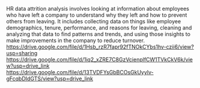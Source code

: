HR data attrition analysis involves looking at information about employees who have left a company to understand why they left and how to prevent others from leaving. It includes collecting data on things like employee demographics, tenure, performance, and reasons for leaving, cleaning and analyzing that data to find patterns and trends, and using those insights to make improvements in the company to reduce turnover.
https://drive.google.com/file/d/1Hsb_rzR7fapr92fTNOkCYbs1hv-czii6/view?usp=sharing
https://drive.google.com/file/d/1iq2_xZRE7C8GzVcienplfCW1TVkCkV6k/view?usp=drive_link
https://drive.google.com/file/d/13TVDFYsGbBCOsGkUyylv-gFcqbDIdGTS/view?usp=drive_link
